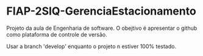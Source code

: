 # FIAP-2SIQ-GerenciaEstacionamento


Projeto da aula de Engenharia de software. O obejtivo é apresentar o github como plataforma de controle de versão.


Usar a branch 'develop' enquanto o projeto n estiver 100% testado.
